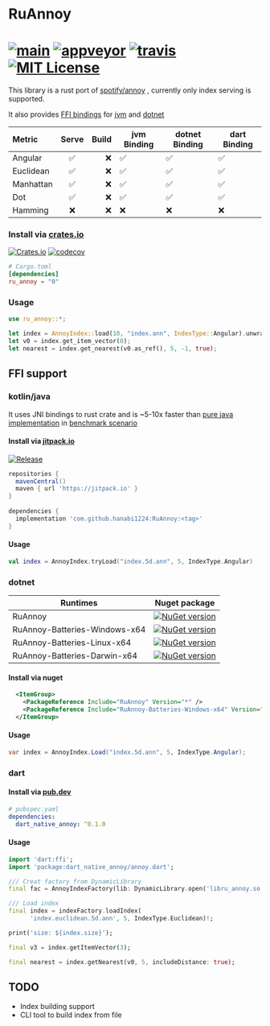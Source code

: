 # RuAnnoy

[![main](https://github.com/hanabi1224/RuAnnoy/actions/workflows/main.yml/badge.svg)](https://github.com/hanabi1224/RuAnnoy/actions/workflows/main.yml)
[![appveyor](https://ci.appveyor.com/api/projects/status/ux13ive7vhsg32el/branch/master?svg=true)](https://ci.appveyor.com/project/hanabi1224/ruannoy/branch/master)
[![travis](https://travis-ci.com/hanabi1224/RuAnnoy.svg?branch=master)](https://travis-ci.com/github/hanabi1224/RuAnnoy)
[![MIT License](https://img.shields.io/github/license/hanabi1224/RuAnnoy.svg)](https://github.com/hanabi1224/RuAnnoy/blob/master/LICENSE)
========
<!-- [![Build Status](https://img.shields.io/travis/hanabi1224/RuAnnoy/master.svg)](https://travis-ci.org/hanabi1224/RuAnnoy) -->

This library is a rust port of [spotify/annoy](https://github.com/spotify/annoy) , currently only index serving is supported.

It also provides [FFI bindings](https://github.com/hanabi1224/RuAnnoy#ffi-support) for [jvm](https://github.com/hanabi1224/RuAnnoy#kotlinjava) and [dotnet](https://github.com/hanabi1224/RuAnnoy#dotnet)

Metric | Serve | Build | jvm Binding | dotnet Binding | dart Binding
| :--- | :---: | ---: | -- | -- | -- |
Angular | ✅ | ❌ | ✅ | ✅ | ✅
Euclidean | ✅ | ❌ | ✅ | ✅ | ✅
Manhattan | ✅ | ❌ | ✅ | ✅ | ✅
Dot | ✅ | ❌ | ✅ | ✅ | ✅
Hamming | ❌ | ❌ | ❌ | ❌  | ❌

### Install via [crates.io](https://crates.io/crates/ru_annoy)
[![Crates.io](https://img.shields.io/crates/v/ru_annoy.svg)](https://crates.io/crates/ru_annoy)
[![codecov](https://codecov.io/gh/hanabi1224/RuAnnoy/branch/master/graph/badge.svg?token=jVO7N0AVTH)](https://codecov.io/gh/hanabi1224/RuAnnoy)
```toml
# Cargo.toml
[dependencies]
ru_annoy = "0"
```

### Usage
```rust
use ru_annoy::*;

let index = AnnoyIndex::load(10, "index.ann", IndexType::Angular).unwrap();
let v0 = index.get_item_vector(0);
let nearest = index.get_nearest(v0.as_ref(), 5, -1, true);
```

## FFI support

### kotlin/java

It uses JNI bindings to rust crate and is ~5-10x faster than [pure java implementation](https://github.com/spotify/annoy-java) in [benchmark scenario](https://github.com/hanabi1224/RuAnnoy/tree/master/bench)
#### Install via [jitpack.io](https://jitpack.io/#hanabi1224/RuAnnoy)
[![Release](https://jitpack.io/v/hanabi1224/RuAnnoy.svg)](https://jitpack.io/#hanabi1224/RuAnnoy)
```gradle
repositories {
  mavenCentral()
  maven { url 'https://jitpack.io' }
}
  
dependencies {
  implementation 'com.github.hanabi1224:RuAnnoy:<tag>'
}
```
#### Usage
```kotlin
val index = AnnoyIndex.tryLoad("index.5d.ann", 5, IndexType.Angular)
```

### dotnet

| Runtimes                      | Nuget package                                                                                                                                 |
| ----------------------------- | --------------------------------------------------------------------------------------------------------------------------------------------- |
| RuAnnoy                       | [![NuGet version](https://buildstats.info/nuget/RuAnnoy)](https://www.nuget.org/packages/RuAnnoy)                                             |
| RuAnnoy-Batteries-Windows-x64 | [![NuGet version](https://buildstats.info/nuget/RuAnnoy-Batteries-Windows-x64)](https://www.nuget.org/packages/RuAnnoy-Batteries-Windows-x64) |
| RuAnnoy-Batteries-Linux-x64   | [![NuGet version](https://buildstats.info/nuget/RuAnnoy-Batteries-Linux-x64)](https://www.nuget.org/packages/RuAnnoy-Batteries-Linux-x64)     |
| RuAnnoy-Batteries-Darwin-x64  | [![NuGet version](https://buildstats.info/nuget/RuAnnoy-Batteries-Darwin-x64)](https://www.nuget.org/packages/RuAnnoy-Batteries-Darwin-x64)   |

#### Install via nuget
```xml
  <ItemGroup>
    <PackageReference Include="RuAnnoy" Version="*" />
    <PackageReference Include="RuAnnoy-Batteries-Windows-x64" Version="*" />
  </ItemGroup>
```
#### Usage
```csharp
var index = AnnoyIndex.Load("index.5d.ann", 5, IndexType.Angular);
```

### dart

#### Install via [pub.dev](https://pub.dev/packages/dart_native_annoy)

```yaml
# pubspec.yaml
dependencies:
  dart_native_annoy: ^0.1.0
```
#### Usage
```dart
import 'dart:ffi';
import 'package:dart_native_annoy/annoy.dart';

/// Creat factory from DynamicLibrary
final fac = AnnoyIndexFactory(lib: DynamicLibrary.open('libru_annoy.so'));

/// Load index
final index = indexFactory.loadIndex(
      'index.euclidean.5d.ann', 5, IndexType.Euclidean)!;

print('size: ${index.size}');

final v3 = index.getItemVector(3);

final nearest = index.getNearest(v0, 5, includeDistance: true);
```


## TODO
+ Index building support
+ CLI tool to build index from file
